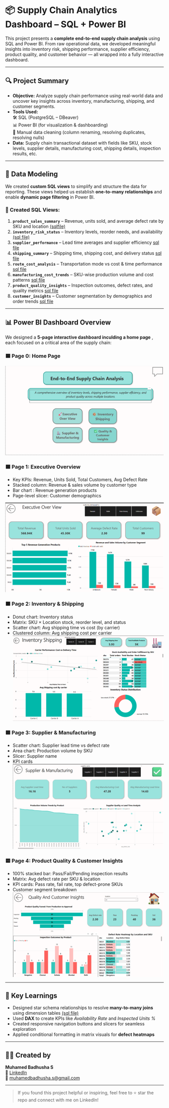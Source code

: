 # 📦 Supply Chain Analytics Dashboard – SQL + Power BI

This project presents a **complete end-to-end supply chain analysis** using SQL and Power BI. From raw operational data, we developed meaningful insights into inventory risk, shipping performance, supplier efficiency, product quality, and customer behavior — all wrapped into a fully interactive dashboard.

---

## 🔍 Project Summary

- **Objective:** Analyze supply chain performance using real-world data and uncover key insights across inventory, manufacturing, shipping, and customer segments.
- **Tools Used:**  
  🛠 SQL (PostgreSQL – DBeaver)  
  📊 Power BI (for visualization & dashboarding)  
  🧼 Manual data cleaning (column renaming, resolving duplicates, resolving nulls)  
- **Data:** Supply chain transactional dataset with fields like SKU, stock levels, supplier details, manufacturing cost, shipping details, inspection results, etc.

---

## 🧱 Data Modeling

We created **custom SQL views** to simplify and structure the data for reporting. These views helped us establish **one-to-many relationships** and enable **dynamic page filtering** in Power BI.

### 📂 Created SQL Views:
1. **`product_sales_summary`** – Revenue, units sold, and average defect rate by SKU and location [(sqlfile)
](VIew_tables/products_sales_summary.sql)
2. **`inventory_risk_status`** – Inventory levels, reorder needs, and availability [(sql file)](VIew_tables/inventory_status.sql) 
3. **`supplier_performance`** – Lead time averages and supplier efficiency  [sql file](VIew_tables/supplier_metrics.sql)
4. **`shipping_summary`** – Shipping time, shipping cost, and delivery status  [sql file](VIew_tables/shipping_summary.sql)
5. **`route_cost_analysis`** – Transportation mode vs cost & time performance [sql file
](VIew_tables/route_analysis.sql) 
6. **`manufacturing_cost_trends`** – SKU-wise production volume and cost patterns [sql file](VIew_tables/mfg_trends.sql)  
7. **`product_quality_insights`** – Inspection outcomes, defect rates, and quality metrics  [sql file](VIew_tables/productin_qual_sum,sql.sql)
8. **`customer_insights`** – Customer segmentation by demographics and order trends [sql file](VIew_tables/customer_insights.sql)

---

## 📊 Power BI Dashboard Overview

We designed a **5-page interactive dashboard inculding a home page** , each focused on a critical area of the supply chain:

### 🟦 Page 0: **Home Page**

![alt text](Dashboard.png)



### 🟦 Page 1: **Executive Overview**
- Key KPIs: Revenue, Units Sold, Total Customers, Avg Defect Rate  
- Stacked column: Revenue & sales volume by customer type  
- Bar chart : Revenue generation products
- Page-level slicer: Customer demographics

![alt text](Executive_over_view.png)

### 🟧 Page 2: **Inventory & Shipping**
- Donut chart: Inventory status  
- Matrix: SKU × Location stock, reorder level, and status  
- Scatter chart: Avg shipping time vs cost (by carrier)  
- Clustered column: Avg shipping cost per carrier
![alt text](Inventory_shippind.png)

### 🟩 Page 3: **Supplier & Manufacturing**
- Scatter chart: Supplier lead time vs defect rate   
- Area chart: Production volume by SKU  
- Slicer: Supplier name
- KPI cards
![alt text](Supplier_and_manufacturing.png)

### 🟨 Page 4: **Product Quality & Customer Insights**
- 100% stacked bar: Pass/Fail/Pending inspection results  
- Matrix: Avg defect rate per SKU & location  
- KPI cards: Pass rate, fail rate, top defect-prone SKUs  
- Customer segment breakdown
![alt text](quality_and_customer_insights.png)


---

## 📌 Key Learnings

- Designed star schema relationships to resolve **many-to-many joins** using dimension tables [(sql file)
](VIew_tables/dim_shpping_carriers.sql) 
- Used **DAX** to create KPIs like *Availability Rate* and *Inspected Units %*  
- Created responsive navigation buttons and slicers for seamless exploration  
- Applied conditional formatting in matrix visuals for **defect heatmaps**

---




## 🧑‍💻 Created by

**Muhamed Badhusha S**  
🔗 [LinkedIn](https://www.linkedin.com/in/muhamedbadhusha-s)  
📧 muhamedbadhusha.s@gmail.com

---

> If you found this project helpful or inspiring, feel free to ⭐️ star the repo and connect with me on LinkedIn!

